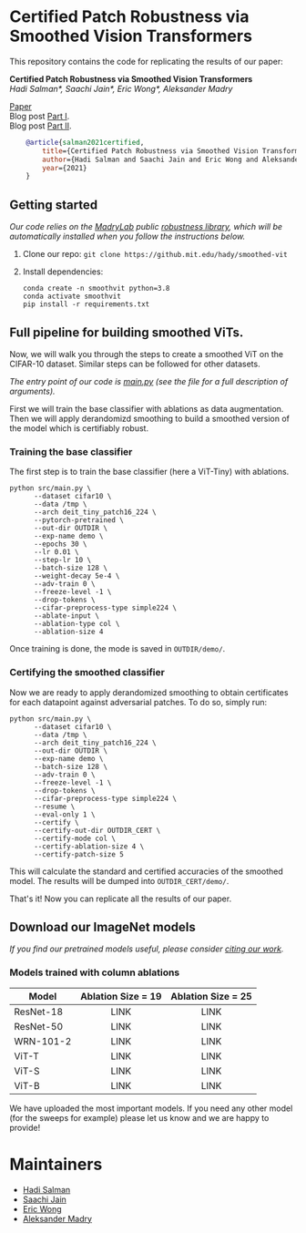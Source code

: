 # Certified Patch Robustness via Smoothed Vision Transformers

This repository contains the code for replicating the results of our paper:

**Certified Patch Robustness via Smoothed Vision Transformers** </br>
*Hadi Salman\*, Saachi Jain\*, Eric Wong\*, Aleksander Madry*

[Paper](https://gradientscience.org/certivited.pdf) <br>
Blog post [Part I](https://gradientscience.org/smoothing). <br>
Blog post [Part II](https://gradientscience.org/smoothed-vit). <br>

```bibtex
    @article{salman2021certified,
        title={Certified Patch Robustness via Smoothed Vision Transformers},
        author={Hadi Salman and Saachi Jain and Eric Wong and Aleksander Madry},
        year={2021}
    }
```


## Getting started
*Our code relies on the [MadryLab](http://madry-lab.ml/) public [robustness library](https://github.com/MadryLab/robustness), which will be automatically installed when you follow the instructions below.*

1.  Clone our repo: `git clone https://github.mit.edu/hady/smoothed-vit`

2.  Install dependencies:
    ```
    conda create -n smoothvit python=3.8
    conda activate smoothvit
    pip install -r requirements.txt
    ```

## Full pipeline for building smoothed ViTs.

Now, we will walk you through the steps to create a smoothed ViT on the CIFAR-10 dataset. Similar steps can be followed for other datasets.

*The entry point of our code is [main.py](src/main.py) (see the file for a full description of arguments).* 

First we will train the base classifier with ablations as data augmentation. Then we will apply derandomizd smoothing to build a smoothed version of the model which is certifiably robust.

### Training the base classifier

The first step is to train the base classifier (here a ViT-Tiny) with ablations.
  ```
  python src/main.py \
        --dataset cifar10 \
        --data /tmp \
        --arch deit_tiny_patch16_224 \
        --pytorch-pretrained \
        --out-dir OUTDIR \
        --exp-name demo \
        --epochs 30 \
        --lr 0.01 \
        --step-lr 10 \
        --batch-size 128 \
        --weight-decay 5e-4 \
        --adv-train 0 \
        --freeze-level -1 \
        --drop-tokens \
        --cifar-preprocess-type simple224 \
        --ablate-input \
        --ablation-type col \
        --ablation-size 4
  ```
Once training is done, the mode is saved in `OUTDIR/demo/`.

### Certifying the smoothed classifier

Now we are ready to apply derandomized smoothing to obtain certificates for each datapoint against adversarial patches. To do so, simply run: 
  ```
  python src/main.py \
        --dataset cifar10 \
        --data /tmp \
        --arch deit_tiny_patch16_224 \
        --out-dir OUTDIR \
        --exp-name demo \
        --batch-size 128 \
        --adv-train 0 \
        --freeze-level -1 \
        --drop-tokens \
        --cifar-preprocess-type simple224 \
        --resume \
        --eval-only 1 \
        --certify \
        --certify-out-dir OUTDIR_CERT \
        --certify-mode col \
        --certify-ablation-size 4 \
        --certify-patch-size 5
  ```    

This will calculate the standard and certified accuracies of the smoothed model. The results will be dumped into `OUTDIR_CERT/demo/`.

That's it! Now you can replicate all the results of our paper.

## Download our ImageNet models
*If you find our pretrained models useful, please consider [citing our work](#certified-patch-robustness-via-smoothed-vision-transformers).*

### Models trained with column ablations 
|Model| Ablation Size = 19 | Ablation Size = 25 |
|---|:---:|:---:|
|ResNet-18 | LINK | LINK |
|ResNet-50 | LINK | LINK |
|WRN-101-2 | LINK | LINK |
|ViT-T | LINK | LINK |
|ViT-S | LINK | LINK |
|ViT-B | LINK | LINK |

We have uploaded the most important models. If you need any other model (for the sweeps for example) please let us know and we are happy to provide!

# Maintainers

* [Hadi Salman](https://twitter.com/hadisalmanX)
* [Saachi Jain](https://twitter.com/saach_jain)
* [Eric Wong](https://twitter.com/RICEric22) 
* [Aleksander Madry](https://twitter.com/aleks_madry) 

